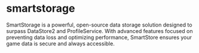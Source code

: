 # smartstorage
SmartStorage is a powerful, open-source data storage solution designed to surpass DataStore2 and ProfileService. With advanced features focused on preventing data loss and optimizing performance, SmartStore ensures your game data is secure and always accessible.
